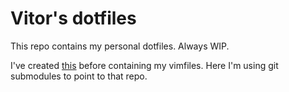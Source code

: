 # Vitor's dotfiles

This repo contains my personal dotfiles. Always WIP.

I've created [this](git@github.com:vitorfreitas/vimfiles.git) before containing my vimfiles.
Here I'm using git submodules to point to that repo.
